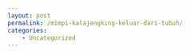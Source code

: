 ```yaml
---
layout: post
permalink: /mimpi-kalajengking-keluar-dari-tubuh/
categories:
    - Uncategorized
---
```


